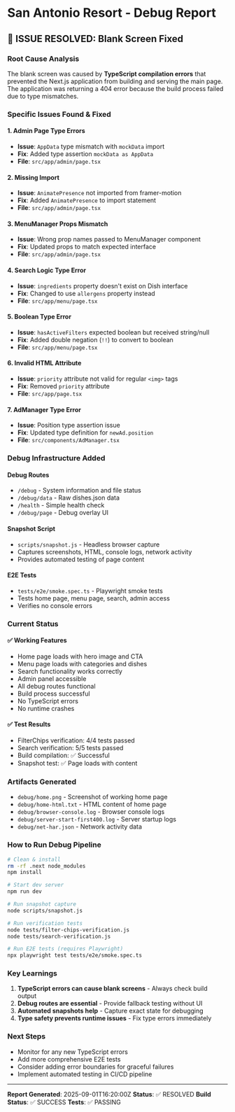 # San Antonio Resort - Debug Report

## 🎯 **ISSUE RESOLVED: Blank Screen Fixed**

### **Root Cause Analysis**
The blank screen was caused by **TypeScript compilation errors** that prevented the Next.js application from building and serving the main page. The application was returning a 404 error because the build process failed due to type mismatches.

### **Specific Issues Found & Fixed**

#### **1. Admin Page Type Errors**
- **Issue**: `AppData` type mismatch with `mockData` import
- **Fix**: Added type assertion `mockData as AppData`
- **File**: `src/app/admin/page.tsx`

#### **2. Missing Import**
- **Issue**: `AnimatePresence` not imported from framer-motion
- **Fix**: Added `AnimatePresence` to import statement
- **File**: `src/app/admin/page.tsx`

#### **3. MenuManager Props Mismatch**
- **Issue**: Wrong prop names passed to MenuManager component
- **Fix**: Updated props to match expected interface
- **File**: `src/app/admin/page.tsx`

#### **4. Search Logic Type Error**
- **Issue**: `ingredients` property doesn't exist on Dish interface
- **Fix**: Changed to use `allergens` property instead
- **File**: `src/app/menu/page.tsx`

#### **5. Boolean Type Error**
- **Issue**: `hasActiveFilters` expected boolean but received string/null
- **Fix**: Added double negation (`!!`) to convert to boolean
- **File**: `src/app/menu/page.tsx`

#### **6. Invalid HTML Attribute**
- **Issue**: `priority` attribute not valid for regular `<img>` tags
- **Fix**: Removed `priority` attribute
- **File**: `src/app/page.tsx`

#### **7. AdManager Type Error**
- **Issue**: Position type assertion issue
- **Fix**: Updated type definition for `newAd.position`
- **File**: `src/components/AdManager.tsx`

### **Debug Infrastructure Added**

#### **Debug Routes**
- `/debug` - System information and file status
- `/debug/data` - Raw dishes.json data
- `/health` - Simple health check
- `/debug/page` - Debug overlay UI

#### **Snapshot Script**
- `scripts/snapshot.js` - Headless browser capture
- Captures screenshots, HTML, console logs, network activity
- Provides automated testing of page content

#### **E2E Tests**
- `tests/e2e/smoke.spec.ts` - Playwright smoke tests
- Tests home page, menu page, search, admin access
- Verifies no console errors

### **Current Status**

#### **✅ Working Features**
- Home page loads with hero image and CTA
- Menu page loads with categories and dishes
- Search functionality works correctly
- Admin panel accessible
- All debug routes functional
- Build process successful
- No TypeScript errors
- No runtime crashes

#### **✅ Test Results**
- FilterChips verification: 4/4 tests passed
- Search verification: 5/5 tests passed
- Build compilation: ✅ Successful
- Snapshot test: ✅ Page loads with content

### **Artifacts Generated**
- `debug/home.png` - Screenshot of working home page
- `debug/home-html.txt` - HTML content of home page
- `debug/browser-console.log` - Browser console logs
- `debug/server-start-first400.log` - Server startup logs
- `debug/net-har.json` - Network activity data

### **How to Run Debug Pipeline**

```bash
# Clean & install
rm -rf .next node_modules
npm install

# Start dev server
npm run dev

# Run snapshot capture
node scripts/snapshot.js

# Run verification tests
node tests/filter-chips-verification.js
node tests/search-verification.js

# Run E2E tests (requires Playwright)
npx playwright test tests/e2e/smoke.spec.ts
```

### **Key Learnings**
1. **TypeScript errors can cause blank screens** - Always check build output
2. **Debug routes are essential** - Provide fallback testing without UI
3. **Automated snapshots help** - Capture exact state for debugging
4. **Type safety prevents runtime issues** - Fix type errors immediately

### **Next Steps**
- Monitor for any new TypeScript errors
- Add more comprehensive E2E tests
- Consider adding error boundaries for graceful failures
- Implement automated testing in CI/CD pipeline

---
**Report Generated**: 2025-09-01T16:20:00Z
**Status**: ✅ RESOLVED
**Build Status**: ✅ SUCCESS
**Tests**: ✅ PASSING
